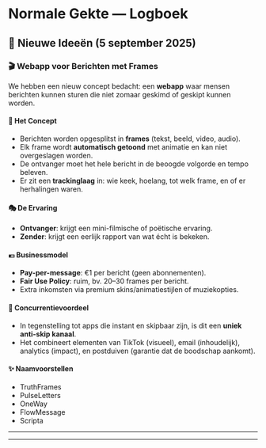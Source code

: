 # Normale Gekte — Logboek

## 📌 Nieuwe Ideeën (5 september 2025)

### 🎬 Webapp voor Berichten met Frames
We hebben een nieuw concept bedacht: een **webapp** waar mensen berichten kunnen sturen die niet zomaar geskimd of geskipt kunnen worden. 

#### 🌟 Het Concept
- Berichten worden opgesplitst in **frames** (tekst, beeld, video, audio).
- Elk frame wordt **automatisch getoond** met animatie en kan niet overgeslagen worden.
- De ontvanger moet het hele bericht in de beoogde volgorde en tempo beleven.
- Er zit een **trackinglaag** in: wie keek, hoelang, tot welk frame, en of er herhalingen waren.

#### 🎭 De Ervaring
- **Ontvanger**: krijgt een mini-filmische of poëtische ervaring.
- **Zender**: krijgt een eerlijk rapport van wat écht is bekeken.

#### 💶 Businessmodel
- **Pay-per-message**: €1 per bericht (geen abonnementen).
- **Fair Use Policy**: ruim, bv. 20–30 frames per bericht.
- Extra inkomsten via premium skins/animatiestijlen of muziekopties.

#### 🚀 Concurrentievoordeel
- In tegenstelling tot apps die instant en skipbaar zijn, is dit een **uniek anti-skip kanaal**.
- Het combineert elementen van TikTok (visueel), email (inhoudelijk), analytics (impact), en postduiven (garantie dat de boodschap aankomt).

#### ✨ Naamvoorstellen
- TruthFrames
- PulseLetters
- OneWay
- FlowMessage
- Scripta

---



---
